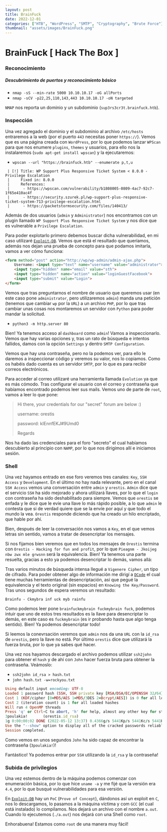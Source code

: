 ```yaml
---
layout: post
title: BrainFuck
date: 2022-12-01
categories: ["HTB", "WordPress", "SMTP", "Cryptography", "Brute Force"]
thumbnail: "assets/images/BrainFuck.png"
---
```


# BrainFuck [ Hack The Box ]

### Reconocimiento
##### Descubrimiento de puertos y reconocimiento básico
- `nmap -sS --min-rate 5000 10.10.10.17 -oG allPorts`
- `nmap -sCV -p22,25,110,143,443 10.10.10.17 -oN targeted`

`NMAP` nos reporta un dominio y un subdominio (`sup3rs3cr3t.brainfuck.htb`).

### Inspección
Una vez agregado el dominio y el subdominio al archivo `/etc/hosts` entraremos a la web (por el puerto `443` necesitas poner `https://`). Vemos que es una página creada con `WordPress`, por lo que podemos lanzar `WPScan` para que nos enumere `plugins`, `themes` y usuarios, para ello nos la instalaremos (`sudo apt-get install wpscan`) y la ejecutaremos:

- `wpscan --url "https://brainfuck.htb" --enumerate p,t,u`

```
 | [!] Title: WP Support Plus Responsive Ticket System < 8.0.0 - Privilege Escalation
 |     Fixed in: 8.0.0
 |     References:
 |      - https://wpscan.com/vulnerability/b1808005-0809-4ac7-92c7-1f65e410ac4f
 |      - https://security.szurek.pl/wp-support-plus-responsive-ticket-system-713-privilege-escalation.html
 |      - https://packetstormsecurity.com/files/140413/
```

Además de dos usuarios (`admin` y `Administrator`) nos encontramos con un plugin llamado `WP Support Plus Responsive Ticket System` y nos dice que es vulnerable a `Privilege Escalation`.

Para poder explotarlo primero debemos buscar dicha vulnerabilidad, en mi caso utilizaré [`Exploit-DB`](https://www.exploit-db.com/exploits/41006). Vemos que está el resultado que queríamos, además nos dejan una prueba de concepto para que podamos imitarla, vamos a ver cómo funciona:

```HTML
<form method="post" action="http://wp/wp-admin/admin-ajax.php">
	Username: <input type="text" name="username" value="administrator">
	<input type="hidden" name="email" value="sth">
	<input type="hidden" name="action" value="loginGuestFacebook">
	<input type="submit" value="Login">
</form>
```

Vemos que tras preguntarnos el nombre de usuario que queremos usar (en este caso pone `administrator`, pero utilizaremos `admin`) manda una petición (tenemos que cambiar `wp` por la `URL`) a un archivo `PHP`, por lo que tras cambiar unas cosas nos montaremos un servidor con `Python` para poder mandar la solicitud.

- `python3 -m http.server 80`

Bien! Ya tenemos acceso al `dashboard` como `admin`! Vamos a inspeccionarlo. Vemos que hay varias opciones y, tras un rato de búsqueda e intentos fallidos, damos con la opción `Settings` y dentro `SMTP Configuration`.

Vemos que hay una contraseña, pero no la podemos ver, para ello le daremos a inspeccionar código y veremos su valor, nos lo copiamos. Como os habéis dado cuenta es un servidor `SMTP`, por lo que es para recibir correos electrónicos.

Para acceder al correo utilizaré una herramienta llamada `Evolution` ya que es más cómodo. Tras configurar el usuario con el correo y contraseña que habíamos encontrado podemos leer sus mails. Vemos uno de parte de `root`, vamos a leer lo que pone:

> Hi there, your credentials for our "secret" forum are below :)
>
> username: orestis
>
> password: kIEnnfEKJ#9Umd0
>
> Regards

Nos ha dado las credenciales para el foro "secreto" el cual habíamos descubierto al principio con `NAMP`, por lo que nos dirigimos allí e iniciamos sesión.

### Shell
Una vez hayamos entrado en ese foro veremos tres canales: `Key`, `SSH Access` y `Development`. En el último no hay nada relevante, pero en el canal `SSH Access` vemos una conversación entre `admin` y `orestis`. `Admin` dice que el servicio `SSH` ha sido mejorado y ahora utilizará llaves, por lo que el `login` con contraseña ha sido deshabilitado para siempre. Vemos que `orestis` se enfada y le dice que le evíe una llave lo más rápido posible, a lo que `admin` le contesta que si de verdad quiere que se la envíe por aquí y que todo el mundo la vea. `Orestis` responde diciendo que ha creado un hilo encriptado, que hable por ahí.

Bien, después de leer la conversación nos vamos a `Key`, en el que vemos letras sin sentido, vamos a tratar de desencriptar los mensajes.

Si nos fijamos bien veremos que en todos los mensajes de `Orestis` termina con `Orestis - Hacking for fun and profit`, por lo que `Pieagnm - Jkoijeg nbw zwx mle grwsnn` será la equivalencia. Bien! Ya tenemos una parte resuelta, gracias a esto ya podemos desencriptar lo demás, vamos allá:

Tras varios minutos de búsqueda intensa llegué a `Vigenere Cipher`, un tipo de cifrado. Para poder obtener algo de información me dirigí a [`DCode`](https://www.dcode.fr/vigenere-cipher) el cual tiene muchas herramientas de desencriptación, así que pegué la equivalencia y el texto original (sin espacios) en `Knowing the Key/Password`. Tras unos segundos de espera veremos un resultado:

```
Brainfu - Ckmybra inf uck myb rainfu
```

Como podemos leer pone `brainfuckmybrain fuckmybrain fuck`, podemos intuir que uno de estos tres resultados es la llave para desencriptar lo demás, en este caso es `fuckmybrain` (es ir probando hasta que algo tenga sentido). Bien! Ya podemos desencriptar todo!

Si leemos la conevrsación veremos que `admin` nos da una `URL` con la `id_rsa` de `orestis`, pero la llave no está. Por último `orestis` dice que utilizará la fuerza bruta, por lo que ya sabes qué hacer.

Una vez nos hayamos descargado el archivo podemos utilizar `ssh2john` para obtener el `hash` y de ahí con `John` hacer fuerza bruta para obtener la contraseña. Veámoslo:

- `ssh2john id_rsa > hash.txt`
- `john hash.txt -w=rockyou.txt`

```Ruby
Using default input encoding: UTF-8
Loaded 1 password hash (SSH, SSH private key [RSA/DSA/EC/OPENSSH 32/64])
Cost 1 (KDF/cipher [0=MD5/AES 1=MD5/3DES 2=Bcrypt/AES]) is 0 for all loaded hashes
Cost 2 (iteration count) is 1 for all loaded hashes
Will run 4 OpenMP threads
Press 'q' or Ctrl-C to abort, 'h' for help, almost any other key for status
3poulakia!       (orestis.id_rsa)     
1g 0:00:00:02 DONE (2022-05-12 13:37) 0.4366g/s 5441Kp/s 5441Kc/s 5441KC/s 3pran54..3porfirio
Use the "--show" option to display all of the cracked passwords reliably
Session completed. 
```

Como vemos en unos segundos `John` ha sido capaz de encontrar la contraseña (`3poulakia!`)!

Fantástico! Ya podemos entrar por `SSH` utilizando la `id_rsa` y la contraseña!

### Subida de privilegios
Una vez estemos dentro de la máquina podemos comenzar con enumeración básica, por lo que hice `uname -a` y me fijé que la versión era `4.4`, por lo que busqué vulnerabilidades para esa versión.

En [`Exploit-DB`](https://www.exploit-db.com/exploits/44298) hay un `PoC` (`Prove of Concept`), dándonos así un exploit en `C`, nos lo descargamos, lo pasamos a la máquina víctima y com `GCC` (el cual está instalado) lo compilamos. Nos dejará un archivo con el nombre `a.out`. Cuando lo ejecutemos (`./a.out`) nos dejará con una Shell como `root`.

Enhorabuena! Estamos como `root` de una manera muy fácil!